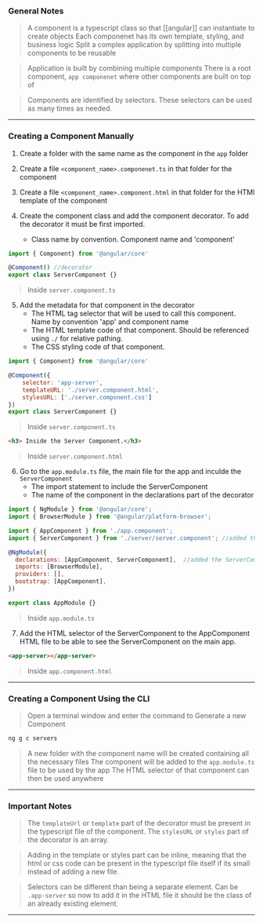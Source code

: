 
### General Notes

> A component is a typescript class so that [[angular]] can instantiate to create objects
> Each componenet has its own template, styling, and business logic
> Split a complex application by splitting into multiple components to be reusable

> Application is built by combining multiple components
> There is a root component, `app componenet` where other components are built on top of

> Components are identified by selectors. These selectors can be used as many times as needed.

---

### Creating a Component Manually

1. Create a folder with the same name as the component in the `app` folder 
2. Create a file `<component_name>.componenet.ts` in that folder for the component
3. Create a file `<component_name>.component.html` in that folder for the HTMl template of the component

4. Create the component class and add the component decorator. To add the decorator it must be first imported.
	* Class name by convention. Component name and 'component'
```JavaScript 
import { Component} from '@angular/core'

@Component() //decorator
export class ServerComponent {}
```
> Inside `server.component.ts`

5. Add the metadata for that component in the decorator
	* The HTML tag selector that will be used to call this component. Name by convention 'app' and component name
	* The HTML template code of that component. Should be referenced using `./` for relative pathing.
	* The CSS styling code of that component.
```JavaScript
import { Component} from '@angular/core'

@Component({
	selector: 'app-server',
	templateURL: './server.component.html',
	stylesURL: ['./server.component.css']
})
export class ServerComponent {}
```
> Inside `server.component.ts`

```HTML
<h3> Inside the Server Component.</h3>
```
>Inside `server.component.html`

6. Go to the `app.module.ts` file, the main file for the app and inculde the `ServerComponent`
	* The import statement to include the ServerComponent
	* The name of the component in the declarations part of the decorator
```JavaScript
import { NgModule } from '@angular/core';
import { BrowserModule } from '@angular/platform-browser';

import { AppComponent } from './app.component';
import { ServerComponent } from './server/server.component'; //added this

@NgModule({
  declarations: [AppComponent, ServerComponent],  //added the ServerComponent
  imports: [BrowserModule],
  providers: [],
  bootstrap: [AppComponent],
})

export class AppModule {}
```
> Inside  `app.module.ts`

7. Add the HTML selector of the ServerComponent to the AppComponent HTML file to be able to see the ServerComponent on the main app. 
```HTML
<app-server></app-server>
```
>Inside `app.component.html`

----

### Creating a Component Using the CLI

>Open a terminal window and enter the command to Generate a new Component 
```bash
ng g c servers
```

> A new folder with the component name will be created containing all the necessary files
> The component will be added to the `app.module.ts` file to be used by the app
> The HTML selector of that component can then be used anywhere

---

### Important Notes

> The `templateUrl` or `template`  part of the decorator must be present in the typescript file of the component.
> The `stylesURL` or `styles` part of the decorator is an array.

> Adding in the template or styles part can be inline, meaning that the html or css code can be present in the typescript file itself if its small instead of adding a new file.

> Selectors can be different than being a separate element. Can be `.app-server` so now to add it in the HTML file it should be the class of an already existing element.

---


